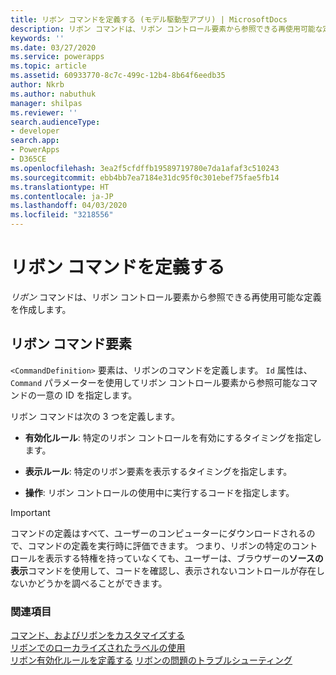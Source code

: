 ```yaml
---
title: リボン コマンドを定義する (モデル駆動型アプリ) | MicrosoftDocs
description: リボン コマンドは、リボン コントロール要素から参照できる再使用可能な定義を作成します。
keywords: ''
ms.date: 03/27/2020
ms.service: powerapps
ms.topic: article
ms.assetid: 60933770-8c7c-499c-12b4-8b64f6eedb35
author: Nkrb
ms.author: nabuthuk
manager: shilpas
ms.reviewer: ''
search.audienceType:
- developer
search.app:
- PowerApps
- D365CE
ms.openlocfilehash: 3ea2f5cfdffb19589719780e7da1afaf3c510243
ms.sourcegitcommit: ebb4bb7ea7184e31dc95f0c301ebef75fae5fb14
ms.translationtype: HT
ms.contentlocale: ja-JP
ms.lasthandoff: 04/03/2020
ms.locfileid: "3218556"
---
```

# <a name="define-ribbon-commands"></a>リボン コマンドを定義する

<!-- https://docs.microsoft.com/dynamics365/customer-engagement/developer/customize-dev/define-ribbon-commands -->

*リボン* コマンドは、リボン コントロール要素から参照できる再使用可能な定義を作成します。  
  
## <a name="ribbon-command-elements"></a>リボン コマンド要素  
 `<CommandDefinition>` 要素は、リボンのコマンドを定義します。 `Id` 属性は、`Command` パラメーターを使用してリボン コントロール要素から参照可能なコマンドの一意の ID を指定します。  
  
 リボン コマンドは次の 3 つを定義します。  
  
- **有効化ルール**: 特定のリボン コントロールを有効にするタイミングを指定します。  
  
- **表示ルール**: 特定のリボン要素を表示するタイミングを指定します。  
  
- **操作**: リボン コントロールの使用中に実行するコードを指定します。  
  
> [!IMPORTANT]
>  コマンドの定義はすべて、ユーザーのコンピューターにダウンロードされるので、コマンドの定義を実行時に評価できます。 つまり、リボンの特定のコントロールを表示する特権を持っていなくても、ユーザーは、ブラウザーの**ソースの表示**コマンドを使用して、コードを確認し、表示されないコントロールが存在しないかどうかを調べることができます。  
  
### <a name="see-also"></a>関連項目  
 [コマンド、およびリボンをカスタマイズする](customize-commands-ribbon.md)   
 [リボンでのローカライズされたラベルの使用](use-localized-labels-ribbons.md)   
 [リボン有効化ルールを定義する](define-ribbon-enable-rules.md) [リボンの問題のトラブルシューティング](https://support.microsoft.com/help/4552163)
